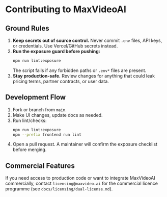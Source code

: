 # Contributing to MaxVideoAI

## Ground Rules

1. **Keep secrets out of source control.** Never commit `.env` files, API keys, or credentials. Use Vercel/GitHub secrets instead.  
2. **Run the exposure guard before pushing:**
   ```bash
   npm run lint:exposure
   ```
   The script fails if any forbidden paths or `.env*` files are present.  
3. **Stay production-safe.** Review changes for anything that could leak pricing terms, partner contracts, or user data.

## Development Flow

1. Fork or branch from `main`.  
2. Make UI changes, update docs as needed.  
3. Run lint/checks:
   ```bash
   npm run lint:exposure
   npm --prefix frontend run lint
   ```
4. Open a pull request. A maintainer will confirm the exposure checklist before merging.

## Commercial Features

If you need access to production code or want to integrate MaxVideoAI commercially, contact `licensing@maxvideo.ai` for the commercial licence programme (see `docs/licensing/dual-license.md`).
